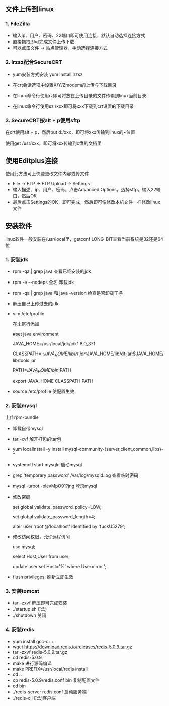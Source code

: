 ## 文件上传到linux

### 1. FileZilla

- 输入ip、用户、密码、22端口即可使用连接，默认自动选择连接方式
- 直接拖拽即可完成文件上传下载
- 可以点击文件 -> 站点管理器，手动选择连接方式

### 2. lrzsz配合SecureCRT

- yum安装方式安装 yum install lrzsz

- 在crt会话选项中设置X/Y/Zmodem的上传与下载目录
- 在linux命令行使用rz即可将放在上传目录的文件传输到linux当前目录
- 在linux命令行使用sz /xxx即可将xxx下载到crt设置的下载目录

### 3. SecureCRT按alt + p使用sftp

在crt使用alt + p，然后put d:/xxx，即可将xxx传输到linux的~位置

使用get /usr/xxx，即可将xxx传输到c盘的文档里

## 使用Editplus连接

使用此方法可上快速更改文件内容或传文件

- File -> FTP -> FTP Upload -> Settings
- 输入描述、ip、用户、密码，点击Advanced Options，选择sftp，输入22端口，然后OK
- 最后点击Settings的OK，即可完成，然后即可像修改本机文件一样修改linux文件

## 安装软件

linux软件一般安装在/usr/local里，getconf LONG_BIT查看当前系统是32还是64位

### 1. 安装jdk

- rpm -qa | grep java 查看已经安装的jdk

- rpm -e --nodeps 全名 卸载jdk

- rpm -qa | grep java 和 java -version 检查是否卸载干净

- 解压自己上传过去的jdk

- vim /etc/profile

  在末尾行添加

  #set java environment

  JAVA_HOME=/usr/local/jdk/jdk1.8.0_371

  CLASSPATH=.:$JAVA_HOME/lib/rt.jar:$JAVA_HOME/lib/dt.jar:$JAVA_HOME/lib/tools.jar

  PATH=$JAVA_HOME/bin:$PATH

  export JAVA_HOME CLASSPATH PATH

- source /etc/profile 使配置生效

### 2. 安装mysql

上传rpm-bundle

- 卸载自带mysql

- tar -xvf 解开打包的tar包

- yum localinstall -y install mysql-community-{server,client,common,libs}-*

- systemctl start mysqld 启动mysql

- grep 'temporary password' /var/log/mysqld.log 查看临时密码

- mysql -uroot -plevMpO91?jng 登录mysql

- 修改密码

  set global validate_password_policy=LOW;

  set global validate_password_length=4;

  alter user 'root'@'localhost' identified by 'fuckU5279';

- 修改访问权限，允许远程访问

  use mysql;

  select Host,User from user;

  update user set Host='%' where User='root';

- flush privileges; 刷新立即生效

### 3. 安装tomcat

- tar -zxvf 解压即可完成安装
- ./startup.sh 启动
- ./shutdown 关闭

### 4. 安装redis

- yum install gcc-c++
- wget https://download.redis.io/releases/redis-5.0.9.tar.gz
- tar -zxvf redis-5.0.9.tar.gz
- cd redis-5.0.9
- make 进行源码编译
- make PREFIX=/usr/local/redis install
- cd ..
- cp redis-5.0.9/redis.conf bin 复制配置文件
- cd bin
- ./redis-server redis.conf 启动服务端
- ./redis-cli 启动客户端